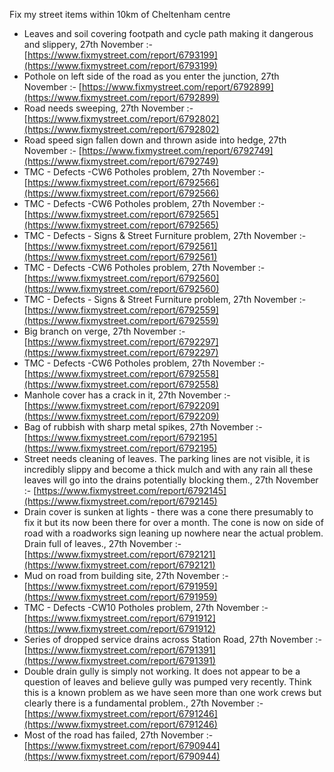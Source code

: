Fix my street items within 10km of Cheltenham centre

<!-- fix_marker starts -->

- Leaves and soil covering footpath and cycle path making it dangerous and slippery, 27th November :- [https://www.fixmystreet.com/report/6793199](https://www.fixmystreet.com/report/6793199)
- Pothole on left side of the road as you enter the junction, 27th November :- [https://www.fixmystreet.com/report/6792899](https://www.fixmystreet.com/report/6792899)
- Road needs sweeping, 27th November :- [https://www.fixmystreet.com/report/6792802](https://www.fixmystreet.com/report/6792802)
- Road speed sign fallen down and thrown aside into hedge, 27th November :- [https://www.fixmystreet.com/report/6792749](https://www.fixmystreet.com/report/6792749)
- TMC - Defects -CW6 Potholes  problem, 27th November :- [https://www.fixmystreet.com/report/6792566](https://www.fixmystreet.com/report/6792566)
- TMC - Defects -CW6 Potholes  problem, 27th November :- [https://www.fixmystreet.com/report/6792565](https://www.fixmystreet.com/report/6792565)
- TMC - Defects - Signs & Street Furniture problem, 27th November :- [https://www.fixmystreet.com/report/6792561](https://www.fixmystreet.com/report/6792561)
- TMC - Defects -CW6 Potholes  problem, 27th November :- [https://www.fixmystreet.com/report/6792560](https://www.fixmystreet.com/report/6792560)
- TMC - Defects - Signs & Street Furniture problem, 27th November :- [https://www.fixmystreet.com/report/6792559](https://www.fixmystreet.com/report/6792559)
- Big branch on verge, 27th November :- [https://www.fixmystreet.com/report/6792297](https://www.fixmystreet.com/report/6792297)
- TMC - Defects -CW6 Potholes  problem, 27th November :- [https://www.fixmystreet.com/report/6792558](https://www.fixmystreet.com/report/6792558)
- Manhole cover has a crack in it, 27th November :- [https://www.fixmystreet.com/report/6792209](https://www.fixmystreet.com/report/6792209)
- Bag of rubbish with sharp metal spikes, 27th November :- [https://www.fixmystreet.com/report/6792195](https://www.fixmystreet.com/report/6792195)
- Street needs cleaning of leaves. The parking lines are not visible, it is incredibly slippy and become a thick mulch and with any rain all these leaves will go into the drains potentially blocking them., 27th November :- [https://www.fixmystreet.com/report/6792145](https://www.fixmystreet.com/report/6792145)
- Drain cover is sunken at lights - there was a cone there presumably to fix it but its now been there for over a month. The cone is now on side of road with a roadworks sign leaning up nowhere near the actual problem. Drain full of leaves., 27th November :- [https://www.fixmystreet.com/report/6792121](https://www.fixmystreet.com/report/6792121)
- Mud on road from building site, 27th November :- [https://www.fixmystreet.com/report/6791959](https://www.fixmystreet.com/report/6791959)
- TMC - Defects -CW10 Potholes problem, 27th November :- [https://www.fixmystreet.com/report/6791912](https://www.fixmystreet.com/report/6791912)
- Series of dropped service drains across Station Road, 27th November :- [https://www.fixmystreet.com/report/6791391](https://www.fixmystreet.com/report/6791391)
- Double drain gully is simply not working. It does not appear to be a question of leaves and believe gully was pumped very recently. Think this is a known problem as we have seen more than one work crews but clearly there is a fundamental problem., 27th November :- [https://www.fixmystreet.com/report/6791246](https://www.fixmystreet.com/report/6791246)
- Most of the road has failed, 27th November :- [https://www.fixmystreet.com/report/6790944](https://www.fixmystreet.com/report/6790944)

<!-- fix_marker ends -->